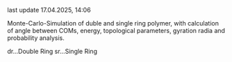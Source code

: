 last update 17.04.2025, 14:06


Monte-Carlo-Simulation of duble and single ring polymer, with calculation of angle between COMs, energy, topological parameters, gyration radia and probability analysis. 

dr...Double Ring
sr...Single Ring
